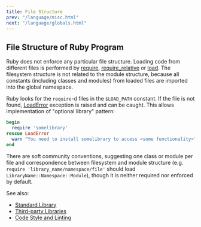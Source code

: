 ```yaml
---
title: File Structure
prev: "/language/misc.html"
next: "/language/globals.html"
---
```


## File Structure of Ruby Program[](#file-structure-of-ruby-program)

Ruby does not enforce any particular file structure. Loading code from
different files is performed by <a
href='https://ruby-doc.org/core-2.6.0/Kernel.html#method-i-require'
class='ruby-doc remote' target='_blank'>require</a>, <a
href='https://ruby-doc.org/core-2.6.0/Kernel.html#method-i-require_relative'
class='ruby-doc remote' target='_blank'>require\_relative</a> or <a
href='https://ruby-doc.org/core-2.6.0/Kernel.html#method-i-require_relative'
class='ruby-doc remote' target='_blank'>load</a>. The filesystem
structure is not related to the module structure, because all constants
(including classes and modules) from loaded files are imported into the
global namespace.

Ruby looks for the `require`-d files in the `$LOAD_PATH` constant. If
the file is not found,
[LoadError](../builtin/exception/exception-classes.md#loaderror)
exception is raised and can be caught. This allows implementation of
"optional library" pattern:


```ruby
begin
  require 'somelibrary'
rescue LoadError
  warn "You need to install somelibrary to access <some functionality>"
end
```

There are soft community conventions, suggesting one class or module per
file and correspondence between filesystem and module structure (e.g.
`require 'library_name/namespace/file'` should load
`LibraryName::Namespace::Module`), though it is neither required nor
enforced by default.

See also:

* [Standard Library](../stdlib.md)
* [Third-party Libraries](../developing/libraries.md)
* [Code Style and Linting](../developing/code-style.md)


